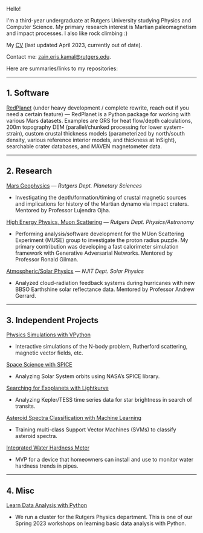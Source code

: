 Hello!

I'm a third-year undergraduate at Rutgers University studying Physics and Computer Science. My primary research interest is Martian paleomagnetism and impact processes. I also like rock climbing :)

My [CV](https://drive.google.com/file/d/1fRvMdfRPxHcCs7aNwoofUByy28Nm1rfO/view?usp=sharing) (last updated April 2023, currently out of date).

Contact me: [zain.eris.kamal@rutgers.edu](mailto:zain.eris.kamal@rutgers.edu). 

Here are summaries/links to my repositories:

---

## 1. Software

[RedPlanet](https://github.com/Humboldt-Penguin/redplanet) (under heavy development / complete rewrite, reach out if you need a certain feature) — RedPlanet is a Python package for working with various Mars datasets. Examples are GRS for heat flow/depth calculations, 200m topography DEM (parallel/chunked processing for lower system-strain), custom crustal thickness models (parameterized by north/south density, various reference interior models, and thickness at InSight), searchable crater databases, and MAVEN magnetometer data. 

---

## 2. Research

[Mars Geophysics](https://github.com/Humboldt-Penguin/Mars-Magnetics-Research) — *Rutgers Dept. Planetary Sciences*

- Investigating the depth/formation/timing of crustal magnetic sources and implications for history of the Martian dynamo via impact craters. Mentored by Professor Lujendra Ojha.

[High Energy Physics, Muon Scattering](https://github.com/Humboldt-Penguin/HapPyCal) — *Rutgers Dept. Physics/Astronomy*

- Performing analysis/software development for the MUon Scattering Experiment (MUSE) group to investigate the proton radius puzzle. My primary contribution was developing a fast calorimeter simulation framework with Generative Adversarial Networks. Mentored by Professor Ronald Gilman. 
   
   
[Atmospheric/Solar Physics](https://github.com/Humboldt-Penguin/Albedo-Hurricane-Research) — *NJIT Dept. Solar Physics*

- Analyzed cloud-radiation feedback systems during hurricanes with new BBSO Earthshine solar reflectance data. Mentored by Professor Andrew Gerrard.


---

## 3. Independent Projects

[Physics Simulations with VPython](https://github.com/Humboldt-Penguin/Physics_Simulations)
- Interactive simulations of the N-body problem, Rutherford scattering, magnetic vector fields, etc.

[Space Science with SPICE](https://github.com/Humboldt-Penguin/Space-Science-with-SPICE)
- Analyzing Solar System orbits using NASA’s SPICE library.

[Searching for Exoplanets with Lightkurve](https://github.com/Humboldt-Penguin/Lightkurve-Exoplanets)
- Analyzing Kepler/TESS time series data for star brightness in search of transits.

[Asteroid Spectra Classification with Machine Learning](https://github.com/Humboldt-Penguin/Asteroid-Spectra-Classification-with-Machine-Learning)
- Training multi-class Support Vector Machines (SVMs) to classify asteroid spectra.

[Integrated Water Hardness Meter](https://github.com/Humboldt-Penguin/Integrated_Water_Hardness_Monitor)
- MVP for a device that homeowners can install and use to monitor water hardness trends in pipes.

---

## 4. Misc

[Learn Data Analysis with Python](https://github.com/Humboldt-Penguin/SPS_23Sp_PythonHackEvent)
- We run a cluster for the Rutgers Physics department. This is one of our Spring 2023 workshops on learning basic data analysis with Python.
